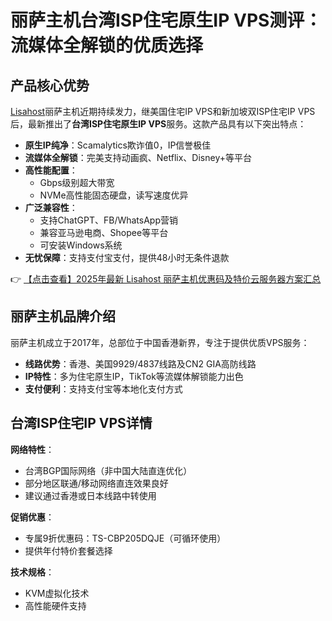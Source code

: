 # 丽萨主机台湾ISP住宅原生IP VPS测评：流媒体全解锁的优质选择

## 产品核心优势

[Lisahost](https://bit.ly/lisazhuji)丽萨主机近期持续发力，继美国住宅IP VPS和新加坡双ISP住宅IP VPS后，最新推出了**台湾ISP住宅原生IP VPS**服务。这款产品具有以下突出特点：

- **原生IP纯净**：Scamalytics欺诈值0，IP信誉极佳
- **流媒体全解锁**：完美支持动画疯、Netflix、Disney+等平台
- **高性能配置**：
  - Gbps级别超大带宽
  - NVMe高性能固态硬盘，读写速度优异
- **广泛兼容性**：
  - 支持ChatGPT、FB/WhatsApp营销
  - 兼容亚马逊电商、Shopee等平台
  - 可安装Windows系统
- **无忧保障**：支持支付宝支付，提供48小时无条件退款

👉 [【点击查看】2025年最新 Lisahost 丽萨主机优惠码及特价云服务器方案汇总](https://bit.ly/lisazhuji)

## 丽萨主机品牌介绍

丽萨主机成立于2017年，总部位于中国香港新界，专注于提供优质VPS服务：

- **线路优势**：香港、美国9929/4837线路及CN2 GIA高防线路
- **IP特性**：多为住宅原生IP，TikTok等流媒体解锁能力出色
- **支付便利**：支持支付宝等本地化支付方式

## 台湾ISP住宅IP VPS详情

**网络特性**：
- 台湾BGP国际网络（非中国大陆直连优化）
- 部分地区联通/移动网络直连效果良好
- 建议通过香港或日本线路中转使用

**促销优惠**：
- 专属9折优惠码：TS-CBP205DQJE（可循环使用）
- 提供年付特价套餐选择

**技术规格**：
- KVM虚拟化技术
- 高性能硬件支持
